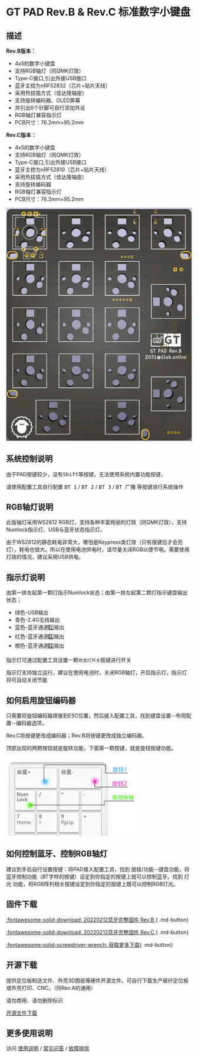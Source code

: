 GT PAD Rev.B & Rev.C 标准数字小键盘
=====================

## 描述

<b>Rev.B版本：</b>

- 4x5的数字小键盘
- 支持RGB轴灯（同QMK灯效）
- Type-C接口,引出外接USB接口
- 蓝牙主控为nRF52832（芯片+贴片天线）
- 采用热拔插方式（佳达隆轴座）
- 支持旋转编码器、OLED屏幕
- 共引出6个针脚可自行添加外设
- RGB轴灯兼容指示灯
- PCB尺寸：76.2mm×95.2mm

<b>Rev.C版本：</b>

- 4x5的数字小键盘
- 支持RGB轴灯（同QMK灯效）
- Type-C接口,引出外接USB接口
- 蓝牙主控为nRF52810（芯片+贴片天线）
- 采用热拔插方式（佳达隆轴座）
- 支持旋转编码器
- RGB轴灯兼容指示灯
- PCB尺寸：76.2mm×95.2mm

![](../img/gt-pad_b.jpg "GT Pad Rev.B PCB")

## 系统控制说明

由于PAD按键较少，没有<kbd>Shift</kbd>等按键，无法使用系统内置功能按键，

请使用配置工具自行配置 <kbd>BT 1</kbd> / <kbd>BT 2</kbd> / <kbd>BT 3</kbd> / <kbd>BT 广播</kbd> 等按键进行系统操作

## RGB轴灯说明

此版轴灯采用WS2812 RGB灯，支持各种丰富绚丽的灯效（同QMK灯效），支持Numlock指示灯、USB与蓝牙状态指示灯。

由于WS2812的静态耗电非常大，哪怕是Keypress类灯效（只有按键后才会亮灯），耗电也很大。所以在使用电池供电时，请尽量关闭RGB以便节电。需要使用灯效的情况，建议采用USB供电。

## 指示灯说明

由第一排左起第一颗灯指示Numlock状态；由第一排左起第二颗灯指示键盘输出状态；

- 绿色-USB输出
- 青色-2.4G无线输出
- 蓝色-蓝牙通道1️⃣输出
- 红色-蓝牙通道2️⃣输出
- 橙色-蓝牙通道3️⃣输出

指示灯可通过配置工具设置一颗`状态灯开关`按键进行开关

指示灯支持独立运行，建议在使用电池时，关闭RGB轴灯，开启指示灯，指示灯将可自动关闭节能

## 如何启用旋钮编码器

只需要将旋钮编码器焊接到ESC位置，然后接入配置工具，找到键盘设置--布局配置--编码器选项，

Rev.C将按键更改成编码器；Rev.B将按键更改成独立编码器。

顶部出现的两颗按钮就是旋转功能，下面第一颗按键，就是旋钮按键功能。

![](../img/rotary.png "按键示意图")


## 如何控制蓝牙、控制RGB轴灯

建议到手后自行设置按键：将PAD接入配置工具，找到 层级/功能--键盘功能，将蓝牙控制功能（BT字样的按键）设定到你指定的按键上就可以控制蓝牙。找到 灯光 功能，将RGB阵列相关按键设定到你指定的按键上既可以控制RGB灯光。

## 固件下载

[:fontawesome-solid-download: 20220212蓝牙完整固件 Rev.B ](http://glab.online/down/Glab3.0/gt-pad-b-nrf52_all-20220212-11bc5ea3.hex){ .md-button}

[:fontawesome-solid-download: 20220212蓝牙完整固件 Rev.C ](http://glab.online/down/Glab3.0/gt-pad-c-nrf52_all-20220212-11bc5ea3.hex){ .md-button}

[:fontawesome-solid-screwdriver-wrench:  获取更多下载](../down/download.md){ .md-button}

## 开源下载

提供定位板制造文件、外壳3D图纸等硬件开源文件。可自行下载生产玻纤定位板或外壳打印、CNC。（同Rev.A的通用）

请勿商用、请勿删除标识

<a href="https://eyun.baidu.com/s/3brmyk0n" class="button">开源文件下载</a>

## 更多使用说明

访问 [使用说明](../../manual) / [常见问答](../../faq) / [故障排除](../../trouble)